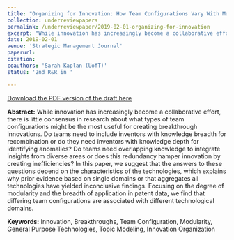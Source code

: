 ```yaml
---
title: "Organizing for Innovation: How Team Configurations Vary With Modularity and Breadth of Application"
collection: underreviewpapers
permalink: /underreviewpaper/2019-02-01-organizing-for-innovation
excerpt: "While innovation has increasingly become a collaborative effort, there is little consensus in research about what types of team configurations might be the most useful for creating breakthrough innovations. Do teams need to include inventors with knowledge breadth for recombination or do they need inventors with knowledge depth for identifying anomalies? Do teams need overlapping knowledge to integrate insights from diverse areas or does this redundancy hamper innovation by creating inefficiencies? In this paper..."
date: 2019-02-01
venue: 'Strategic Management Journal'
paperurl: 
citation:
coauthors: 'Sarah Kaplan (UofT)'
status: '2nd R&R in '

---
```

[Download the PDF version of the draft here](/files/team_configuration.pdf)

<b>Abstract:</b> While innovation has increasingly become a collaborative effort, there is little consensus in research about what types of team configurations might be the most useful for creating breakthrough innovations. Do teams need to include inventors with knowledge breadth for recombination or do they need inventors with knowledge depth for identifying anomalies? Do teams need overlapping knowledge to integrate insights from diverse areas or does this redundancy hamper innovation by creating inefficiencies? In this paper, we suggest that the answers to these questions depend on the characteristics of the technologies, which explains why prior evidence based on single domains or that aggregates all technologies have yielded inconclusive findings. Focusing on the degree of modularity and the breadth of application in patent data, we find that differing team configurations are associated with different technological domains.

<b>Keywords:</b> Innovation, Breakthroughs, Team Configuration, Modularity, General Purpose Technologies, Topic Modeling, Innovation Organization
